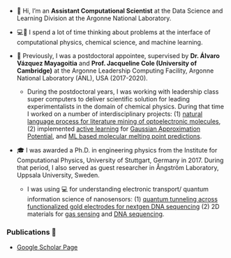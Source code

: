 - 👋 Hi, I’m an **Assistant Computational Scientist** at the Data Science and Learning Division at the Argonne National Laboratory.

- :computer::thinking: I spend a lot of time thinking about problems at the interface of computational physics, chemical science, and machine learning.

- 🌱 Previously, I was a postdoctoral appointee, supervised by **Dr. Álvaro Vázquez Mayagoitia** and **Prof. Jacqueline Cole (University of Cambridge)** at the Argonne Leadership Computing Facility, Argonne National Laboratory (ANL), USA (2017-2020).
  -  During the postdoctoral years, I was working with leadership class super computers to deliver scientific solution for leading experimentalists in the domain of chemical physics. During that time I worked on a number of  interdisciplinary projects: (1) [natural language process for literature mining of optoelectronic molecules](https://www.nature.com/articles/s41597-019-0306-0), (2) implemented [active learning](https://github.com/pythonpanda2/psik-workshop-AL-GAP) for [Gaussian Approximation Potential](https://www.nature.com/articles/s41524-020-00367-7), and [ML based molecular melting point predictions](https://iopscience.iop.org/article/10.1088/2632-2153/ab8aa3/meta).

- :mortar_board: I was awarded a Ph.D. in engineering physics from the Institute for Computational Physics, University of Stuttgart, Germany in 2017. During that period, I 
also served as guest researcher in Ångström Laboratory, Uppsala University, Sweden. 
  - I was using :computer: for understanding electronic transport/ quantum information science of nanosensors: (1) [quantum 
tunneling across functionalized gold electrodes for nextgen DNA sequencing](https://pubs.rsc.org/en/content/articlehtml/2016/nr/c6nr00500d) (2) 2D materials for [gas sensing](https://pubs.rsc.org/en/content/articlelanding/2019/ta/c9ta00674e/unauth) and [DNA sequencing](https://pubs.rsc.org/en/content/articlehtml/2020/nr/d0nr04363j). 

### Publications 📜
- [Google Scholar Page](https://scholar.google.com/citations?user=NLboWmcAAAAJ&hl=en)

